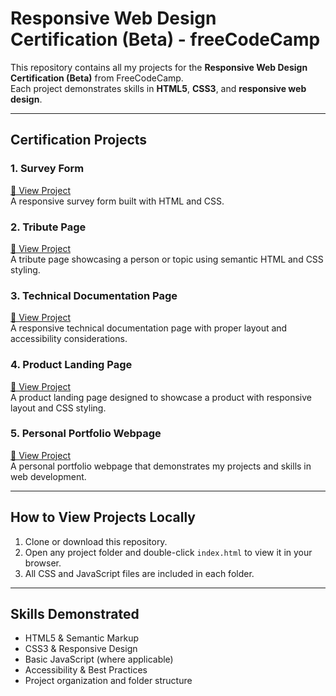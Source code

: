 # Responsive Web Design Certification (Beta) - freeCodeCamp

This repository contains all my projects for the **Responsive Web Design Certification (Beta)** from FreeCodeCamp.  
Each project demonstrates skills in **HTML5**, **CSS3**, and **responsive web design**.

---

## Certification Projects

### 1. Survey Form
[🚀 View Project](./01-survey-form/index.html)  
A responsive survey form built with HTML and CSS.

### 2. Tribute Page
[🚀 View Project](./02-tribute-page/index.html)  
A tribute page showcasing a person or topic using semantic HTML and CSS styling.

### 3. Technical Documentation Page
[🚀 View Project](./03-technical-documentation-page/index.html)  
A responsive technical documentation page with proper layout and accessibility considerations.

### 4. Product Landing Page
[🚀 View Project](./04-product-landing-page/index.html)  
A product landing page designed to showcase a product with responsive layout and CSS styling.

### 5. Personal Portfolio Webpage
[🚀 View Project](./05-personal-portfolio-webpage/index.html)  
A personal portfolio webpage that demonstrates my projects and skills in web development.

---

## How to View Projects Locally

1. Clone or download this repository.  
2. Open any project folder and double-click `index.html` to view it in your browser.  
3. All CSS and JavaScript files are included in each folder.

---

## Skills Demonstrated

- HTML5 & Semantic Markup  
- CSS3 & Responsive Design  
- Basic JavaScript (where applicable)  
- Accessibility & Best Practices  
- Project organization and folder structure

